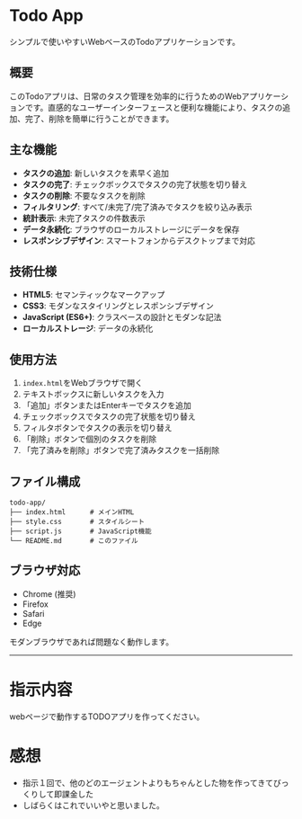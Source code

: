 # Todo App

シンプルで使いやすいWebベースのTodoアプリケーションです。

## 概要

このTodoアプリは、日常のタスク管理を効率的に行うためのWebアプリケーションです。直感的なユーザーインターフェースと便利な機能により、タスクの追加、完了、削除を簡単に行うことができます。

## 主な機能

- **タスクの追加**: 新しいタスクを素早く追加
- **タスクの完了**: チェックボックスでタスクの完了状態を切り替え
- **タスクの削除**: 不要なタスクを削除
- **フィルタリング**: すべて/未完了/完了済みでタスクを絞り込み表示
- **統計表示**: 未完了タスクの件数表示
- **データ永続化**: ブラウザのローカルストレージにデータを保存
- **レスポンシブデザイン**: スマートフォンからデスクトップまで対応

## 技術仕様

- **HTML5**: セマンティックなマークアップ
- **CSS3**: モダンなスタイリングとレスポンシブデザイン
- **JavaScript (ES6+)**: クラスベースの設計とモダンな記法
- **ローカルストレージ**: データの永続化

## 使用方法

1. `index.html`をWebブラウザで開く
2. テキストボックスに新しいタスクを入力
3. 「追加」ボタンまたはEnterキーでタスクを追加
4. チェックボックスでタスクの完了状態を切り替え
5. フィルタボタンでタスクの表示を切り替え
6. 「削除」ボタンで個別のタスクを削除
7. 「完了済みを削除」ボタンで完了済みタスクを一括削除

## ファイル構成

```
todo-app/
├── index.html      # メインHTML
├── style.css       # スタイルシート
├── script.js       # JavaScript機能
└── README.md       # このファイル
```

## ブラウザ対応

- Chrome (推奨)
- Firefox
- Safari
- Edge

モダンブラウザであれば問題なく動作します。

---

# 指示内容
webページで動作するTODOアプリを作ってください。

# 感想
- 指示１回で、他のどのエージェントよりもちゃんとした物を作ってきてびっくりして即課金した
- しばらくはこれでいいやと思いました。